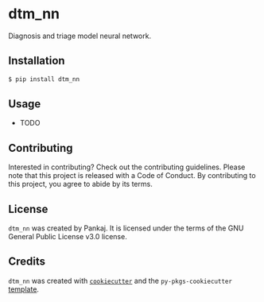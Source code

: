 # dtm_nn

Diagnosis and triage model neural network.

## Installation

```bash
$ pip install dtm_nn
```

## Usage

- TODO

## Contributing

Interested in contributing? Check out the contributing guidelines. Please note that this project is released with a Code of Conduct. By contributing to this project, you agree to abide by its terms.

## License

`dtm_nn` was created by Pankaj. It is licensed under the terms of the GNU General Public License v3.0 license.

## Credits

`dtm_nn` was created with [`cookiecutter`](https://cookiecutter.readthedocs.io/en/latest/) and the `py-pkgs-cookiecutter` [template](https://github.com/py-pkgs/py-pkgs-cookiecutter).
